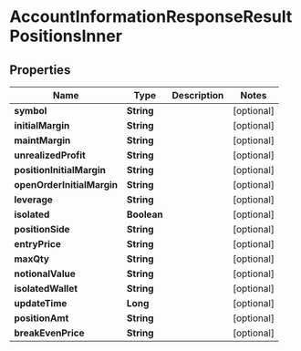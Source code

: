 

# AccountInformationResponseResultPositionsInner


## Properties

| Name | Type | Description | Notes |
|------------ | ------------- | ------------- | -------------|
|**symbol** | **String** |  |  [optional] |
|**initialMargin** | **String** |  |  [optional] |
|**maintMargin** | **String** |  |  [optional] |
|**unrealizedProfit** | **String** |  |  [optional] |
|**positionInitialMargin** | **String** |  |  [optional] |
|**openOrderInitialMargin** | **String** |  |  [optional] |
|**leverage** | **String** |  |  [optional] |
|**isolated** | **Boolean** |  |  [optional] |
|**positionSide** | **String** |  |  [optional] |
|**entryPrice** | **String** |  |  [optional] |
|**maxQty** | **String** |  |  [optional] |
|**notionalValue** | **String** |  |  [optional] |
|**isolatedWallet** | **String** |  |  [optional] |
|**updateTime** | **Long** |  |  [optional] |
|**positionAmt** | **String** |  |  [optional] |
|**breakEvenPrice** | **String** |  |  [optional] |



